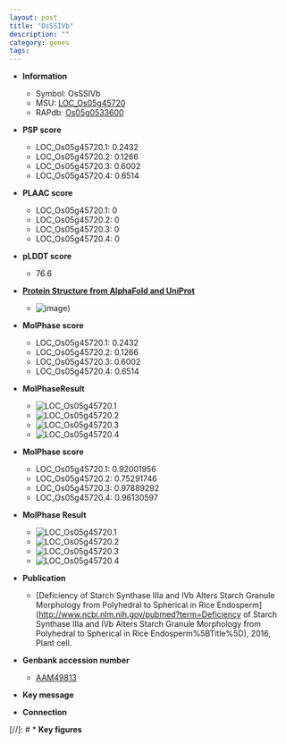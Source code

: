 ```yaml
---
layout: post
title: "OsSSIVb"
description: ""
category: genes
tags: 
---
```


* **Information**  
    + Symbol: OsSSIVb  
    + MSU: [LOC_Os05g45720](http://rice.plantbiology.msu.edu/cgi-bin/ORF_infopage.cgi?orf=LOC_Os05g45720)  
    + RAPdb: [Os05g0533600](http://rapdb.dna.affrc.go.jp/viewer/gbrowse_details/irgsp1?name=Os05g0533600)  

* **PSP score**  
    + LOC_Os05g45720.1: 0.2432 
    + LOC_Os05g45720.2: 0.1266 
    + LOC_Os05g45720.3: 0.6002 
    + LOC_Os05g45720.4: 0.6514 

* **PLAAC score**  
    + LOC_Os05g45720.1: 0 
    + LOC_Os05g45720.2: 0 
    + LOC_Os05g45720.3: 0 
    + LOC_Os05g45720.4: 0 

* **pLDDT score**
    + 76.6

* **[Protein Structure from AlphaFold and UniProt](https://www.uniprot.org/uniprotkb/Q84VC7/entry#structure)**
    + ![image](https://ricepsp.github.io/images/Q8/AF-Q84VC7-F1.png))

* **MolPhase score**
    + LOC_Os05g45720.1: 0.2432
    + LOC_Os05g45720.2: 0.1266
    + LOC_Os05g45720.3: 0.6002
    + LOC_Os05g45720.4: 0.6514

* **MolPhaseResult**
    + ![LOC_Os05g45720.1](https://ricepsp.github.io/pictures/LOC_Os05g/LOC_Os05g45720.1.png)
    + ![LOC_Os05g45720.2](https://ricepsp.github.io/pictures/LOC_Os05g/LOC_Os05g45720.2.png)
    + ![LOC_Os05g45720.3](https://ricepsp.github.io/pictures/LOC_Os05g/LOC_Os05g45720.3.png)
    + ![LOC_Os05g45720.4](https://ricepsp.github.io/pictures/LOC_Os05g/LOC_Os05g45720.4.png)

* **MolPhase score**
    + LOC_Os05g45720.1: 0.92001956
    + LOC_Os05g45720.2: 0.75291746
    + LOC_Os05g45720.3: 0.97889292
    + LOC_Os05g45720.4: 0.96130597

* **MolPhase Result**
    + ![LOC_Os05g45720.1](https://304243504.github.io/Pictures/LOC_Os05g/LOC_Os05g45720.1.png)
    + ![LOC_Os05g45720.2](https://304243504.github.io/Pictures/LOC_Os05g/LOC_Os05g45720.2.png)
    + ![LOC_Os05g45720.3](https://304243504.github.io/Pictures/LOC_Os05g/LOC_Os05g45720.3.png)
    + ![LOC_Os05g45720.4](https://304243504.github.io/Pictures/LOC_Os05g/LOC_Os05g45720.4.png)

* **Publication**  
    + [Deficiency of Starch Synthase IIIa and IVb Alters Starch Granule Morphology from Polyhedral to Spherical in Rice Endosperm](http://www.ncbi.nlm.nih.gov/pubmed?term=Deficiency of Starch Synthase IIIa and IVb Alters Starch Granule Morphology from Polyhedral to Spherical in Rice Endosperm%5BTitle%5D), 2016, Plant cell.

* **Genbank accession number**  
    + [AAM49813](http://www.ncbi.nlm.nih.gov/nuccore/AAM49813)

* **Key message**  

* **Connection**  

[//]: # * **Key figures**  


